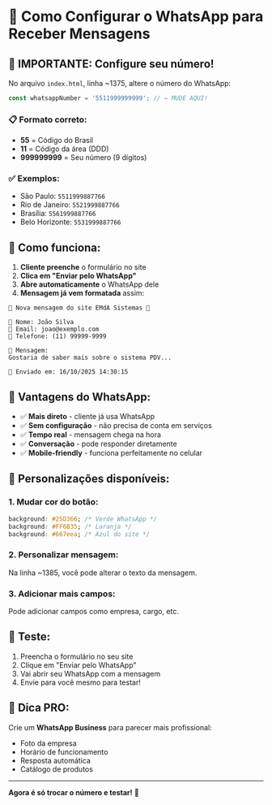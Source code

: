 # 📱 Como Configurar o WhatsApp para Receber Mensagens

## 🎯 **IMPORTANTE: Configure seu número!**

No arquivo `index.html`, linha ~1375, altere o número do WhatsApp:

```javascript
const whatsappNumber = '5511999999999'; // ← MUDE AQUI!
```

### 📋 **Formato correto:**
- **55** = Código do Brasil
- **11** = Código da área (DDD)
- **999999999** = Seu número (9 dígitos)

### ✅ **Exemplos:**
- São Paulo: `5511999887766`
- Rio de Janeiro: `5521999887766`
- Brasília: `5561999887766`
- Belo Horizonte: `5531999887766`

## 🚀 **Como funciona:**

1. **Cliente preenche** o formulário no site
2. **Clica em "Enviar pelo WhatsApp"**
3. **Abre automaticamente** o WhatsApp dele
4. **Mensagem já vem formatada** assim:

```
🌟 Nova mensagem do site EMdA Sistemas 🌟

👤 Nome: João Silva
📧 Email: joao@exemplo.com
📱 Telefone: (11) 99999-9999

💬 Mensagem:
Gostaria de saber mais sobre o sistema PDV...

📅 Enviado em: 16/10/2025 14:30:15
```

## 📲 **Vantagens do WhatsApp:**
- ✅ **Mais direto** - cliente já usa WhatsApp
- ✅ **Sem configuração** - não precisa de conta em serviços
- ✅ **Tempo real** - mensagem chega na hora
- ✅ **Conversação** - pode responder diretamente
- ✅ **Mobile-friendly** - funciona perfeitamente no celular

## 🔧 **Personalizações disponíveis:**

### 1. Mudar cor do botão:
```css
background: #25D366; /* Verde WhatsApp */
background: #FF6B35; /* Laranja */
background: #667eea; /* Azul do site */
```

### 2. Personalizar mensagem:
Na linha ~1385, você pode alterar o texto da mensagem.

### 3. Adicionar mais campos:
Pode adicionar campos como empresa, cargo, etc.

## 📱 **Teste:**
1. Preencha o formulário no seu site
2. Clique em "Enviar pelo WhatsApp"
3. Vai abrir seu WhatsApp com a mensagem
4. Envie para você mesmo para testar!

## 🎯 **Dica PRO:**
Crie um **WhatsApp Business** para parecer mais profissional:
- Foto da empresa
- Horário de funcionamento
- Resposta automática
- Catálogo de produtos

---

**Agora é só trocar o número e testar!** 🎉
